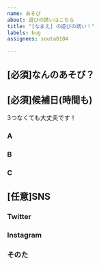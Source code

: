 ```yaml
---
name: あそび
about: 遊びの誘いはこちら
title: "[なまえ] の遊びの誘い！"
labels: bug
assignees: souta0104

---
```


## [必須]なんのあそび？

## [必須]候補日(時間も)
3つなくても大丈夫です！
### A

### B

### C

## [任意]SNS

### Twitter

### Instagram

### そのた
